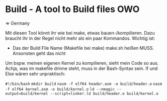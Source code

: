 # Build - A tool to Build files OWO
=> Germany

Mit diesen Tool könnt ihr wie bei make, etwas bauen-/kompilieren.
Dazu braucht ihr in der Regel nicht mehr als ein paar Kommandos. Wichtig ist:
- Das der Build File Name (Makefile bei make) make.sh heißen MUSS. Ansonsten geht das nicht

Um bspw. meinen eigenen Kernel zu kompilieren, sieht mein Code so aus. Achja, was im makefile drinne steht, muss in der Bash-Syntax sein. If und Else wären sehr unpraktisch:

``#!/bin/bash``
``mkdir build``
``nasm -f elf64 header.asm -o build/header.o``
``nasm -f elf64 kernel.asm -o build/kernel.o``
``ld --nmagic --output=build/kernel --script=linker.ld build/header.o build/kernel.o``
